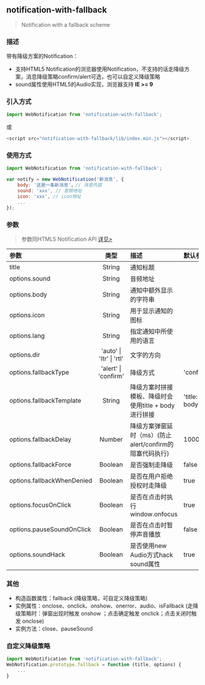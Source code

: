 ## notification-with-fallback

> Notification with a fallback scheme

### 描述

带有降级方案的Notification：

- 支持HTML5 Notification的浏览器使用Notification，不支持的话走降级方案，消息降级策略confirm/alert可选，也可以自定义降级策略
- sound属性使用HTML5的Audio实现，浏览器支持 **IE >= 9**

### 引入方式

```javascript
import WebNotification from 'notification-with-fallback';
```

或

```javascript
<script src="notification-with-fallback/lib/index.min.js"></script>
```

### 使用方式

```javascript
import WebNotification from 'notification-with-fallback';

var notify = new WebNotification('新消息', {
    body: '这是一条新消息'，// 消息内容
    sound: 'xxx', // 音频地址
    icon: 'xxx', // icon地址
    ...
});
```

### 参数

> 参数同HTML5 Notification API [详见>](https://developer.mozilla.org/zh-CN/docs/Web/API/notification)

| 参数 | 类型 | 描述 | 默认参数 |
|:----|:-----:|:-----|:----|
| title | String | 通知标题 |  |
| options.sound | String | 音频地址 |  |
| options.body | String | 通知中额外显示的字符串 |  |
| options.icon | String | 用于显示通知的图标 |  |
| options.lang | String | 指定通知中所使用的语言 |  |
| options.dir | 'auto' \| 'ltr' \| 'rtl' | 文字的方向 |  |
| options.fallbackType | 'alert' \| 'confirm' | 降级方式 | 'confirm'
| options.fallbackTemplate | String | 降级方案时拼接模板、降级时会使用title + body进行拼接 | 'title: body'|
| options.fallbackDelay | Number | 降级方案弹窗延时（ms）(防止alert/confirm的阻塞代码执行) | 1000 |
| options.fallbackForce | Boolean | 是否强制走降级 | false |
| options.fallbackWhenDenied | Boolean | 是否在用户拒绝授权时走降级 | true |
| options.focusOnClick | Boolean | 是否在点击时执行window.onfocus | true |
| options.pauseSoundOnClick | Boolean | 是否在点击时暂停声音播放 | false |
| options.soundHack | Boolean | 是否使用new Audio方式hack sound属性 | true |

### 其他

- 构造函数属性：fallback (降级策略，可自定义降级策略)
- 实例属性：onclose、onclick、onshow、onerror、audio、isFallback (走降级策略时：弹窗出现时触发 onshow ；点击确定触发 onclick；点击关闭时触发 onclose)
- 实例方法：close、pauseSound

### 自定义降级策略

```javascript
import WebNotification from 'notification-with-fallback';
WebNotification.prototype.fallback = function (title, options) {
    ...
}
```